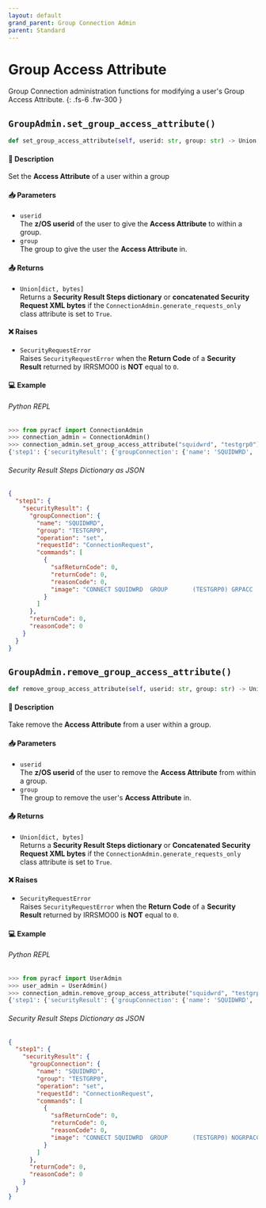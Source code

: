 ```yaml
---
layout: default
grand_parent: Group Connection Admin
parent: Standard
---
```


# Group Access Attribute

Group Connection administration functions for modifying a user's Group Access Attribute. 
{: .fs-6 .fw-300 }

## `GroupAdmin.set_group_access_attribute()`

```python
def set_group_access_attribute(self, userid: str, group: str) -> Union[dict, bytes]:
```

#### 📄 Description

Set the **Access Attribute** of a user within a group 

#### 📥 Parameters
* `userid`<br>
  The **z/OS userid** of the user to give the **Access Attribute** to within a group.
* `group`<br>
  The group to give the user the **Access Attribute** in.

#### 📤 Returns
* `Union[dict, bytes]`<br>
  Returns a **Security Result Steps dictionary** or **concatenated Security Request XML bytes** if the `ConnectionAdmin.generate_requests_only` class attribute is set to `True`.

#### ❌ Raises
* `SecurityRequestError`<br>
  Raises `SecurityRequestError` when the **Return Code** of a **Security Result** returned by IRRSMO00 is **NOT** equal to `0`.

#### 💻 Example

###### Python REPL
```python
>>> from pyracf import ConnectionAdmin
>>> connection_admin = ConnectionAdmin()
>>> connection_admin.set_group_access_attribute("squidwrd", "testgrp0")
{'step1': {'securityResult': {'groupConnection': {'name': 'SQUIDWRD', 'group': 'TESTGRP0', 'operation': 'set', 'requestId': 'ConnectionRequest', 'commands': [{'safReturnCode': 0, 'returnCode': 0, 'reasonCode': 0, 'image': 'CONNECT SQUIDWRD  GROUP       (TESTGRP0) GRPACC      '}]}, 'returnCode': 0, 'reasonCode': 0}}}
```

###### Security Result Steps Dictionary as JSON
```json
{
  "step1": {
    "securityResult": {
      "groupConnection": {
        "name": "SQUIDWRD",
        "group": "TESTGRP0",
        "operation": "set",
        "requestId": "ConnectionRequest",
        "commands": [
          {
            "safReturnCode": 0,
            "returnCode": 0,
            "reasonCode": 0,
            "image": "CONNECT SQUIDWRD  GROUP       (TESTGRP0) GRPACC      "
          }
        ]
      },
      "returnCode": 0,
      "reasonCode": 0
    }
  }
}
```

## `GroupAdmin.remove_group_access_attribute()`

```python
def remove_group_access_attribute(self, userid: str, group: str) -> Union[dict, bytes]:
```

#### 📄 Description

Take remove the **Access Attribute** from a user within a group.

#### 📥 Parameters
* `userid`<br>
  The **z/OS userid** of the user to remove the **Access Attribute** from within a group.
* `group`<br>
  The group to remove the user's **Access Attribute** in.

#### 📤 Returns
* `Union[dict, bytes]`<br>
  Returns a **Security Result Steps dictionary** or **Concatenated Security Request XML bytes** if the `ConnectionAdmin.generate_requests_only` class attribute is set to `True`.

#### ❌ Raises
* `SecurityRequestError`<br>
  Raises `SecurityRequestError` when the **Return Code** of a **Security Result** returned by IRRSMO00 is **NOT** equal to `0`.

#### 💻 Example

###### Python REPL
```python
>>> from pyracf import UserAdmin
>>> user_admin = UserAdmin()
>>> connection_admin.remove_group_access_attribute("squidwrd", "testgrp0")
{'step1': {'securityResult': {'groupConnection': {'name': 'SQUIDWRD', 'group': 'TESTGRP0', 'operation': 'set', 'requestId': 'ConnectionRequest', 'commands': [{'safReturnCode': 0, 'returnCode': 0, 'reasonCode': 0, 'image': 'CONNECT SQUIDWRD  GROUP       (TESTGRP0) NOGRPACC      '}]}, 'returnCode': 0, 'reasonCode': 0}}}
```

###### Security Result Steps Dictionary as JSON
```json
{
  "step1": {
    "securityResult": {
      "groupConnection": {
        "name": "SQUIDWRD",
        "group": "TESTGRP0",
        "operation": "set",
        "requestId": "ConnectionRequest",
        "commands": [
          {
            "safReturnCode": 0,
            "returnCode": 0,
            "reasonCode": 0,
            "image": "CONNECT SQUIDWRD  GROUP       (TESTGRP0) NOGRPACC      "
          }
        ]
      },
      "returnCode": 0,
      "reasonCode": 0
    }
  }
}
```